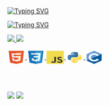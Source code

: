 
[![Typing SVG](https://readme-typing-svg.demolab.com?font=&pause=1000&color=690EF7&random=false&width=435&lines=Ol%C3%A1!;+Me+chamo+Laura+Naomi+Ibusuki+Hirano+%E2%9C%A8)](https://git.io/typing-svg)

[![Typing SVG](https://readme-typing-svg.demolab.com?font=Fira+Code&weight=200&size=15&pause=1000&color=2B94C3&random=false&width=435&lines=-+%F0%9F%8C%B1+Estudando+An%C3%A1lise+de+Desenvolvimento+de+Sistema+no+IFSP;-+%F0%9F%92%BB+Prentendo+trabalhar+na+ar%C3%A9a+de+Web+Designer;-+%F0%9F%98%84+Pronouns%3A+Ela%2FDela)](https://git.io/typing-svg)

  <a href="[https://github.com/Naomisz12]"> 
 
<div> 
  <a href="[https://github.com/Naomisz12]">
  <img height="180" src="https://github-readme-stats.vercel.app/api?username=Naomisz12&show_icons=true&theme=dracula&include_all_commits=true&count_private=true"></>
  <img height="180" src="https://github-readme-stats.vercel.app/api/top-langs/?username=Naomisz12&layout=compact&langs_count=168theme=dracula"></>
</div>

</div>
<div style="display: inline_block"><br>
  <img align="center" alt="HTML" height="30" width="40" src="https://raw.githubusercontent.com/devicons/devicon/master/icons/html5/html5-original.svg">
  <img align="center" alt="CSS" height="30" width="40" src="https://raw.githubusercontent.com/devicons/devicon/master/icons/css3/css3-original.svg">
  <img align="center" alt="JS" height="30" width="40" src="https://raw.githubusercontent.com/devicons/devicon/master/icons/javascript/javascript-original.svg">
  <img align="center" alt="Python" height="30" width="40" src="https://raw.githubusercontent.com/devicons/devicon/master/icons/python/python-original.svg">
  <img align="center" alt="C++" height="30" width="40" src="https://raw.githubusercontent.com/devicons/devicon/master/icons/c/c-original.svg">
</div>

<br></br>

  <div> 
  <a href="https://www.instagram.com/naah._.ibusuki/" target="_blank"><img src="https://img.shields.io/badge/-Instagram-%23E4405F?style=for-the-badge&logo=instagram&logoColor=white" target="_blank"></a>
  <a href="https://www.linkedin.com/in/lauranihirano/" target="_blank"><img src="https://img.shields.io/badge/-LinkedIn-%230077B5?style=for-the-badge&logo=linkedin&logoColor=white" target="_blank"></a> 
</div>
